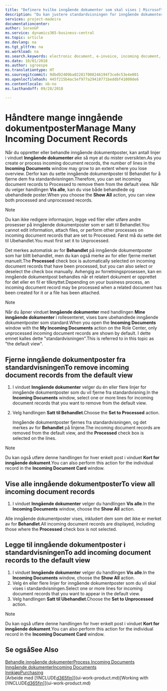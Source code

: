```yaml
---
title: "Definere hvilke inngående dokumenter som skal vises | Microsoft-dokumentasjon"
description: "Du kan justere standardvisningen for inngående dokumenter, for eksempel e-fakturaer, for å få bedre oversikt over behandlede og ubehandlede poster."
services: project-madeira
documentationcenter: 
author: SorenGP
ms.service: dynamics365-business-central
ms.topic: article
ms.devlang: na
ms.tgt_pltfrm: na
ms.workload: na
ms.search.keywords: electronic document, e-invoice, incoming document, OCR, ecommerce, document exchange, import invoice
ms.date: 10/01/2018
ms.author: sgroespe
ms.translationtype: HT
ms.sourcegitcommit: 9dbd92409ba02281f008246194f3ce0c53e4e001
ms.openlocfilehash: 445f215b4ac5ef977a29418771beddbf41000de6
ms.contentlocale: nb-no
ms.lasthandoff: 09/28/2018

---
```

# <a name="manage-many-incoming-document-records"></a><span data-ttu-id="9af36-103">Håndtere mange inngående dokumentposter</span><span class="sxs-lookup"><span data-stu-id="9af36-103">Manage Many Incoming Document Records</span></span>
<span data-ttu-id="9af36-104">Når du oppretter eller behandle inngående dokumentposter, kan antall linjer i vinduet **Inngående dokumenter** øke så mye at du mister oversikten.</span><span class="sxs-lookup"><span data-stu-id="9af36-104">As you create or process incoming document records, the number of lines in the **Incoming Documents** window may grow to an extent where you lose overview.</span></span> <span data-ttu-id="9af36-105">Derfor kan du sette inngående dokumentposter til Behandlet for å fjerne dem fra standardvisningen.</span><span class="sxs-lookup"><span data-stu-id="9af36-105">Therefore, you can set incoming document records to Processed to remove them from the default view.</span></span> <span data-ttu-id="9af36-106">Når du velger handlingen **Vis alle**, kan du vise både behandlede og ubehandlede poster.</span><span class="sxs-lookup"><span data-stu-id="9af36-106">When you choose the **Show All** action, you can view both processed and unprocessed records.</span></span>

> [!NOTE]  
>   <span data-ttu-id="9af36-107">Du kan ikke redigere informasjon, legge ved filer eller utføre andre prosesser på inngående dokumentposter som er satt til Behandlet.</span><span class="sxs-lookup"><span data-stu-id="9af36-107">You cannot edit information, attach files, or perform other processes on incoming document records that are set to Processed.</span></span> <span data-ttu-id="9af36-108">Først må du sette det til Ubehandlet.</span><span class="sxs-lookup"><span data-stu-id="9af36-108">You must first set it to Unprocessed.</span></span>

<span data-ttu-id="9af36-109">Det merkes automatisk av for **Behandlet** på inngående dokumentposter som har blitt behandlet, men du kan også merke av for eller fjerne merket manuelt.</span><span class="sxs-lookup"><span data-stu-id="9af36-109">The **Processed** check box is automatically selected on incoming document records that have been processed, but you can also select or deselect the check box manually.</span></span> <span data-ttu-id="9af36-110">Avhengig av forretningsprosessen, kan en inngående dokumentpost behandles når et relatert dokument er opprettet for det eller en fil er tilknyttet.</span><span class="sxs-lookup"><span data-stu-id="9af36-110">Depending on your business process, an incoming document record may be processed when a related document has been created for it or a file has been attached.</span></span>

> [!NOTE]  
>   <span data-ttu-id="9af36-111">Når du åpner vinduet **Inngående dokumenter** med handlingen **Mine inngående dokumenter** i rollesenteret, vises bare ubehandlede inngående dokumentposter som standard.</span><span class="sxs-lookup"><span data-stu-id="9af36-111">When you open the **Incoming Documents** window with the **My Incoming Documents** action on the Role Center, only unprocessed incoming document records are shown by default.</span></span> <span data-ttu-id="9af36-112">I dette emnet kalles dette "standardvisningen".</span><span class="sxs-lookup"><span data-stu-id="9af36-112">This is referred to in this topic as "the default view".</span></span>

## <a name="to-remove-incoming-document-records-from-the-default-view"></a><span data-ttu-id="9af36-113">Fjerne inngående dokumentposter fra standardvisningen</span><span class="sxs-lookup"><span data-stu-id="9af36-113">To remove incoming document records from the default view</span></span>
1. <span data-ttu-id="9af36-114">I vinduet **Inngående dokumenter** velger du én eller flere linjer for inngående dokumentposter som du vil fjerne fra standardvisning.</span><span class="sxs-lookup"><span data-stu-id="9af36-114">In the **Incoming Documents** window, select one or more lines for incoming document records that you want to remove from the default view.</span></span>
2. <span data-ttu-id="9af36-115">Velg handlingen **Satt til Behandlet**.</span><span class="sxs-lookup"><span data-stu-id="9af36-115">Choose the **Set to Processed** action.</span></span>

    <span data-ttu-id="9af36-116">Inngående dokumentposter fjernes fra standardvisningen, og det merkes av for **Behandlet** på linjene.</span><span class="sxs-lookup"><span data-stu-id="9af36-116">The incoming document records are removed from the default view, and the **Processed** check box is selected on the lines.</span></span>

> [!NOTE]  
>   <span data-ttu-id="9af36-117">Du kan også utføre denne handlingen for hver enkelt post i vinduet **Kort for inngående dokument**.</span><span class="sxs-lookup"><span data-stu-id="9af36-117">You can also perform this action for the individual record in the **Incoming Document Card** window.</span></span>

## <a name="to-view-all-incoming-document-records"></a><span data-ttu-id="9af36-118">Vise alle inngående dokumentposter</span><span class="sxs-lookup"><span data-stu-id="9af36-118">To view all incoming document records</span></span>
1. <span data-ttu-id="9af36-119">I vinduet **Inngående dokumenter** velger du handlingen **Vis alle**.</span><span class="sxs-lookup"><span data-stu-id="9af36-119">In the **Incoming Documents** window, choose the **Show All** action.</span></span>

<span data-ttu-id="9af36-120">Alle inngående dokumentposter vises, inkludert dem som det ikke er merket av for **Behandlet**.</span><span class="sxs-lookup"><span data-stu-id="9af36-120">All incoming document records are displayed, including those where the **Processed** check box is not selected.</span></span>

## <a name="to-add-incoming-document-records-to-the-default-view"></a><span data-ttu-id="9af36-121">Legge til inngående dokumentposter i standardvisningen</span><span class="sxs-lookup"><span data-stu-id="9af36-121">To add incoming document records to the default view</span></span>
1. <span data-ttu-id="9af36-122">I vinduet **Inngående dokumenter** velger du handlingen **Vis alle**.</span><span class="sxs-lookup"><span data-stu-id="9af36-122">In the **Incoming Documents** window, choose the **Show All** action.</span></span>
2. <span data-ttu-id="9af36-123">Velg én eller flere linjer for inngående dokumentposter som du vil skal vises i standardvisningen.</span><span class="sxs-lookup"><span data-stu-id="9af36-123">Select one or more lines for incoming document records that you want to appear in the default view.</span></span>
3. <span data-ttu-id="9af36-124">Velg handlingen **Satt til Ubehandlet**.</span><span class="sxs-lookup"><span data-stu-id="9af36-124">Choose the **Set to Unprocessed** action.</span></span>  

> [!NOTE]  
>   <span data-ttu-id="9af36-125">Du kan også utføre denne handlingen for hver enkelt post i vinduet **Kort for inngående dokument**.</span><span class="sxs-lookup"><span data-stu-id="9af36-125">You can also perform this action for the individual record in the **Incoming Document Card** window.</span></span>

## <a name="see-also"></a><span data-ttu-id="9af36-126">Se også</span><span class="sxs-lookup"><span data-stu-id="9af36-126">See Also</span></span>
[<span data-ttu-id="9af36-127">Behandle inngående dokumenter</span><span class="sxs-lookup"><span data-stu-id="9af36-127">Process Incoming Documents</span></span>](across-process-income-documents.md)  
[<span data-ttu-id="9af36-128">Inngående dokumenter</span><span class="sxs-lookup"><span data-stu-id="9af36-128">Incoming Documents</span></span>](across-income-documents.md)  
[<span data-ttu-id="9af36-129">Innkjøp</span><span class="sxs-lookup"><span data-stu-id="9af36-129">Purchasing</span></span>](purchasing-manage-purchasing.md)  
<span data-ttu-id="9af36-130">[Arbeide med [!INCLUDE[d365fin](includes/d365fin_md.md)]](ui-work-product.md)</span><span class="sxs-lookup"><span data-stu-id="9af36-130">[Working with [!INCLUDE[d365fin](includes/d365fin_md.md)]](ui-work-product.md)</span></span>

